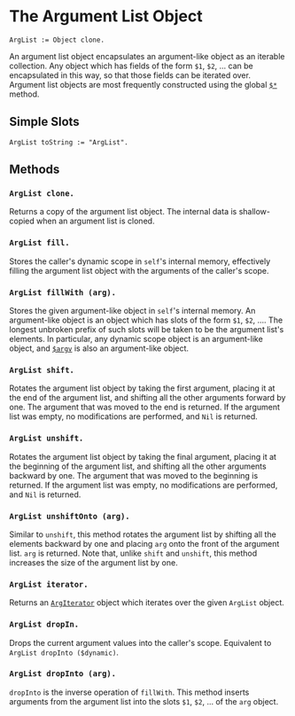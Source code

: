 
# The Argument List Object

    ArgList := Object clone.

An argument list object encapsulates an argument-like object as an
iterable collection. Any object which has fields of the form `$1`,
`$2`, ... can be encapsulated in this way, so that those fields can be
iterated over. Argument list objects are most frequently constructed
using the global [`$*`](global.md#global-) method.

## Simple Slots

    ArgList toString := "ArgList".

## Methods

### `ArgList clone.`

Returns a copy of the argument list object. The internal data is
shallow-copied when an argument list is cloned.

### `ArgList fill.`

Stores the caller's dynamic scope in `self`'s internal memory,
effectively filling the argument list object with the arguments of the
caller's scope.

### `ArgList fillWith (arg).`

Stores the given argument-like object in `self`'s internal memory. An
argument-like object is an object which has slots of the form `$1`,
`$2`, .... The longest unbroken prefix of such slots will be taken to
be the argument list's elements. In particular, any dynamic scope
object is an argument-like object,
and [`$argv`](global.md#global-argv) is also an argument-like object.

### `ArgList shift.`

Rotates the argument list object by taking the first argument, placing
it at the end of the argument list, and shifting all the other
arguments forward by one. The argument that was moved to the end is
returned. If the argument list was empty, no modifications are
performed, and `Nil` is returned.

### `ArgList unshift.`

Rotates the argument list object by taking the final argument, placing
it at the beginning of the argument list, and shifting all the other
arguments backward by one. The argument that was moved to the
beginning is returned. If the argument list was empty, no
modifications are performed, and `Nil` is returned.

### `ArgList unshiftOnto (arg).`

Similar to `unshift`, this method rotates the argument list by
shifting all the elements backward by one and placing `arg` onto the
front of the argument list. `arg` is returned. Note that, unlike
`shift` and `unshift`, this method increases the size of the argument
list by one.

### `ArgList iterator.`

Returns an [`ArgIterator`](iterator.md#argiterator) object which
iterates over the given `ArgList` object.

### `ArgList dropIn.`

Drops the current argument values into the caller's scope. Equivalent
to `ArgList dropInto ($dynamic)`.

### `ArgList dropInto (arg).`

`dropInto` is the inverse operation of `fillWith`. This method inserts
arguments from the argument list into the slots `$1`, `$2`, ... of the
`arg` object.
